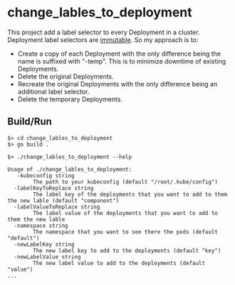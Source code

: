 # change_lables_to_deployment
This project add a label selector to every Deployment in a cluster. Deployment label selectors are [immutable](https://kubernetes.io/docs/concepts/workloads/controllers/deployment/#label-selector-updates). So my approach is to:
* Create a copy of each Deployment with the only difference being the name is suffixed with "-temp". This is to minimize downtime of existing Deployments.
* Delete the original Deployments.
* Recreate the original Deployments with the only difference being an additional label selector.
* Delete the temporary Deployments.

## Build/Run
```shell
$> cd change_lables_to_deployment
$> go build . 
```

```shell
$> ./change_lables_to_deployment --help

Usage of ./change_lables_to_deployment:
   -kubeconfig string
        The path to your kubeconfig (default "/root/.kube/config")
  -labelKeyToReplace string
        The label key of the deployments that you want to add to them the new lable (default "component")
  -labelValueToReplace string
        The label value of the deployments that you want to add to them the new lable
  -namespace string
        The namespace that you want to see there the pods (default "default")
  -newLabelKey string
        The new label key to add to the deployments (default "key")
  -newLabelValue string
        The new label value to add to the deployments (default "value")
...
```
